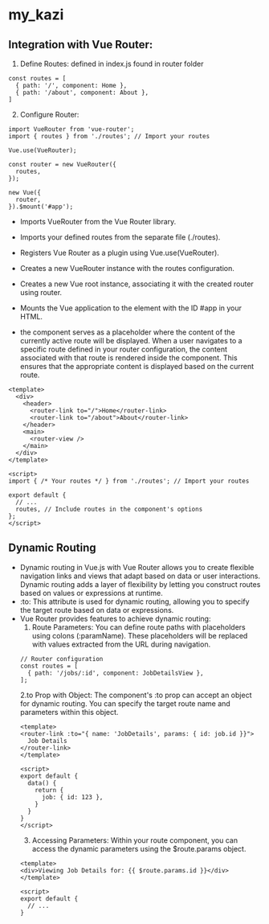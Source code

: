 # my_kazi

<!-- ## Project setup
```
npm install
```

### Compiles and hot-reloads for development
```
npm run serve
```

### Compiles and minifies for production
```
npm run build
```

### Customize configuration
See [Configuration Reference](https://cli.vuejs.org/config/). -->
## Integration with Vue Router:
1. Define Routes: defined in index.js found in router folder
```
const routes = [
  { path: '/', component: Home },
  { path: '/about', component: About },
]
```
2. Configure Router:
```
import VueRouter from 'vue-router';
import { routes } from './routes'; // Import your routes

Vue.use(VueRouter);

const router = new VueRouter({
  routes,
});

new Vue({
  router,
}).$mount('#app');

```
* Imports VueRouter from the Vue Router library.
* Imports your defined routes from the separate file (./routes).
* Registers Vue Router as a plugin using Vue.use(VueRouter).
* Creates a new VueRouter instance with the routes configuration.
* Creates a new Vue root instance, associating it with the created router using router.
* Mounts the Vue application to the element with the ID #app in your HTML.

* the <router-view/> component serves as a placeholder where the content of the currently active route will be displayed. When a user navigates to a specific route defined in your router configuration, the content associated with that route is rendered inside the <router-view/> component. This ensures that the appropriate content is displayed based on the current route.

```
<template>
  <div>
    <header>
      <router-link to="/">Home</router-link>
      <router-link to="/about">About</router-link>
    </header>
    <main>
      <router-view />
    </main>
  </div>
</template>

<script>
import { /* Your routes */ } from './routes'; // Import your routes

export default {
  // ...
  routes, // Include routes in the component's options
};
</script>

```

## Dynamic Routing
* Dynamic routing in Vue.js with Vue Router allows you to create flexible navigation links and views that adapt based on data or user interactions. Dynamic routing adds a layer of flexibility by letting you construct routes based on values or expressions at runtime.
* :to: This attribute is used for dynamic routing, allowing you to specify the target route based on data or expressions.
* Vue Router provides features to achieve dynamic routing:
  1. Route Parameters: You can define route paths with placeholders using colons (:paramName). These placeholders will be replaced with values extracted from the URL during navigation.
  ```
  // Router configuration
  const routes = [
    { path: '/jobs/:id', component: JobDetailsView },
  ];

  ```
  2.to Prop with Object: The <router-link> component's :to prop can accept an object for dynamic routing. You can specify the target route name and parameters within this object.
  ```
  <template>
  <router-link :to="{ name: 'JobDetails', params: { id: job.id }}">
    Job Details
  </router-link>
  </template>

  <script>
  export default {
    data() {
      return {
        job: { id: 123 },
      }
    }
  }
  </script>
  ``` 
  3. Accessing Parameters: Within your route component, you can access the dynamic parameters using the $route.params object.
  ```
  <template>
  <div>Viewing Job Details for: {{ $route.params.id }}</div>
  </template>

  <script>
  export default {
    // ...
  }
  ```